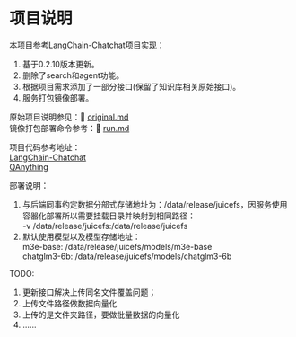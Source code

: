 # 项目说明  
本项目参考LangChain-Chatchat项目实现：  
1. 基于0.2.10版本更新。  
2. 删除了search和agent功能。  
3. 根据项目需求添加了一部分接口(保留了知识库相关原始接口)。
4. 服务打包镜像部署。  

原始项目说明参见：📃 [original.md](original.md)  
镜像打包部署命令参考：📃 [run.md](docker/run.md)  

项目代码参考地址：  
[LangChain-Chatchat](https://github.com/chatchat-space/Langchain-Chatchat)  
[QAnything](https://github.com/netease-youdao/QAnything)

部署说明：  
1. 与后端同事约定数据分部式存储地址为：/data/release/juicefs，因服务使用容器化部署所以需要挂载目录并映射到相同路径：  
   -v /data/release/juicefs:/data/release/juicefs   
2. 默认使用模型以及模型存储地址：  
   m3e-base: /data/release/juicefs/models/m3e-base  
   chatglm3-6b: /data/release/juicefs/models/chatglm3-6b  


TODO:
1. 更新接口解决上传同名文件覆盖问题；  
2. 上传文件路径做数据向量化
2. 上传的是文件夹路径，要做批量数据的向量化
2. ......  
